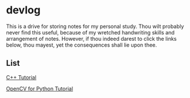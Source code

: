 # devlog

This is a drive for storing notes for my personal study. Thou wilt probably never find this useful, because of my wretched handwriting skills and arrangement of notes. However, if thou indeed darest to click the links below, thou mayest, yet the consequences shall lie upon thee.

## List

[C++ Tutorial](./cpp_tutorial/note.md)

[OpenCV for Python Tutorial](./opencv_tutorial/note.md)
